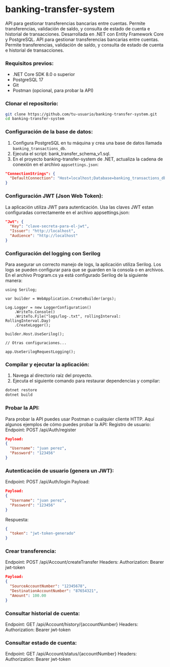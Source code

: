 # banking-transfer-system
API para gestionar transferencias bancarias entre cuentas. Permite transferencias, validación de saldo, y consulta de estado de cuenta e historial de transacciones. Desarrollada en .NET con Entity Framework Core y PostgreSQL.
API para gestionar transferencias bancarias entre cuentas. Permite transferencias, validación de saldo, y consulta de estado de cuenta e historial de transacciones.
### Requisitos previos:
- .NET Core SDK 8.0 o superior
- PostgreSQL 17
- Git
- Postman (opcional, para probar la API)
### Clonar el repositorio:
```bash
git clone https://github.com/tu-usuario/banking-transfer-system.git
cd banking-transfer-system
```
### Configuración de la base de datos:
1. Configura PostgreSQL en tu máquina y crea una base de datos llamada `banking_transactions_db`.
2. Ejecuta el script: bank_transfer_schema_v1.sql.
3. En el proyecto banking-transfer-system de .NET, actualiza la cadena de conexión en el archivo `appsettings.json`:
```json
"ConnectionStrings": {
  "DefaultConnection": "Host=localhost;Database=banking_transactions_db;Username=soporte;Password=soporte"
}
```
### Configuración JWT (Json Web Token):
La aplicación utiliza JWT para autenticación. Usa las claves JWT estan configuradas correctamente en el archivo appsettings.json:
```json
"Jwt": {
  "Key": "clave-secreta-para-el-jwt",
  "Issuer": "http://localhost",
  "Audience": "http://localhost"
}
```
### Configuración del logging con Serilog
Para asegurar un correcto manejo de logs, la aplicación utiliza Serilog. Los logs se pueden configurar para que se guarden en la consola o en archivos. En el archivo Program.cs ya está configurado Serilog de la siguiente manera:
```
using Serilog;

var builder = WebApplication.CreateBuilder(args);

Log.Logger = new LoggerConfiguration()
    .WriteTo.Console()
    .WriteTo.File("logs/log-.txt", rollingInterval: RollingInterval.Day)
    .CreateLogger();

builder.Host.UseSerilog();

// Otras configuraciones...

app.UseSerilogRequestLogging();
```
### Compilar y ejecutar la aplicación:
1. Navega al directorio raíz del proyecto.
2. Ejecuta el siguiente comando para restaurar dependencias y compilar:
```bash
dotnet restore
dotnet build
```
### Probar la API:
Para probar la API puedes usar Postman o cualquier cliente HTTP. Aquí algunos ejemplos de cómo puedes probar la API:
Registro de usuario:
Endpoint: POST /api/Auth/register
```json
Payload:
{
  "Username": "juan perez",
  "Password": "123456"
}
```
### Autenticación de usuario (genera un JWT):
Endpoint: POST /api/Auth/login
Payload:
```json
Payload:
{
  "Username": "juan perez",
  "Password": "123456"
}
```
Respuesta:
```json
{
  "token": "jwt-token-generado"
}
```
### Crear transferencia:
Endpoint: POST /api/Account/createTransfer
Headers:
Authorization: Bearer jwt-token
```json
Payload:
{
  "SourceAccountNumber": "12345678",
  "DestinationAccountNumber": "87654321",
  "Amount": 100.00
}
```
### Consultar historial de cuenta:
Endpoint: GET /api/Account/history/{accountNumber}
Headers:
Authorization: Bearer jwt-token
### Consultar estado de cuenta:
Endpoint: GET /api/Account/status/{accountNumber}
Headers:
Authorization: Bearer jwt-token
